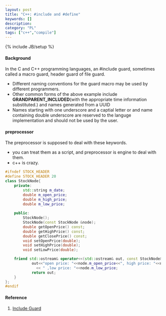 ```yaml
---
layout: post
title: "C++: #include and #define"
keywords: []
description: 
category: "PL"
tags: ["c++","compile"]
---
```

{% include JB/setup %}

#### Background
In the C and C++ programming languages, an #include guard, sometimes called a
macro guard, header guard of file guard.


- Different naming conventions for the guard macro may be used by different programmers.
- Other common forms of the above example include **GRANDPARENT_INCLUDED**(with
  the appropriate time information substituted.) and names generated from a UUID
- Names starting with one underscore and a captial letter or and name
  containing double underscore are reserved to the languge implementation and
  should not be used by the user.


#### preprocessor
The preprocessor is supposed to deal with these keywords.
- you can treat them as a script, and preprocessor is engine to deal with them.
- c++ is crazy.

```cpp
#ifndef STOCK_HEADER
#define STOCK_HEADER 20
class StockNode{
    private:
        std::string m_date;
        double m_open_price;
        double m_high_price;
        double m_low_price;
		
    public:
        StockNode();
		StockNode(const StockNode &node);
        double getOpenPrice() const;
        double getHighPrice() const;
        double getClosePrice() const;
        void setOpenPrice(double);
        void setHighPrice(double);
        void setLowPrice(double);

    friend std::ostream& operator<<(std::ostream& out, const StockNode& node){
            out<<"open price: "<<node.m_open_price<<", high price: "<<node.m_high_price
              << " ,low price: "<<node.m_low_price;
            return out;
    }
};
#endif

```


#### Reference
1. [Include Guard](https://en.wikipedia.org/wiki/Include_guard)
